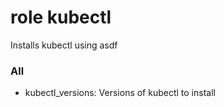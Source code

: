 # role kubectl

Installs kubectl using asdf

### All

* kubectl_versions: Versions of kubectl to install
